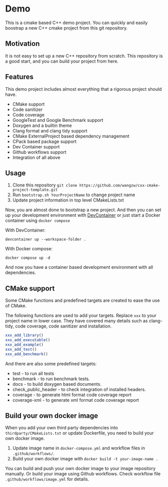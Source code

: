 # Demo

This is a cmake based C++ demo project.
You can quickly and easily boostrap a new C++ cmake project from this git repository.

## Motivation

It is not easy to set up a new C++ repository from scratch.
This repository is a good start, and you can build your project from here.

## Features

This demo project includes almost everything that a rigorous project should have.

* CMake support
* Code sanitizer
* Code coverage
* GoogleTest and Google Benchmark support
* Doxygen and a builtin theme
* Clang format and clang tidy support
* CMake ExternalProject based dependency management
* CPack based package support
* Dev Container support
* Github workflows support
* Integration of all above

## Usage

1. Clone this repository `git clone https://github.com/wangzw/cxx-cmake-project-template.git`
2. Run `bootstrap.sh YourProjectName` to change project name
3. Update project information in top level CMakeLists.txt

Now, you are almost done to bootstrap a new project.
And then you can set up your development environment with [DevContainer](https://containers.dev/)
or just start a Docker container using `docker compose`

With DevContainer:
```shell
devcontainer up --workspace-folder .
```

With Docker compose:
```shell
docker compose up -d
```

And now you have a container based development environment with all dependencies.

## CMake support

Some CMake functions and predefined targets are created to ease the use of CMake.

The following functions are used to add your targets. 
Replace `xxx` to your project name in lower case.
They have covered many details such as clang-tidy, code coverage, code sanitizer and installation.

```cmake
xxx_add_library()
xxx_add_executable()
xxx_add_example()
xxx_add_test()
xxx_add_benchmark()
```

And there are also some predefined targets:

* test - to run all tests
* benchmark - to run benchmark tests.
* docs - to build doxygen based documents.
* check_public_header - to check integration of installed headers.
* coverage - to generate html format code coverage report
* coverage-xml - to generate xml format code coverage report

## Build your own docker image

When you add your own third party dependencies into `thirdparty/CMakeLists.txt` or update Dockerfile,
you need to build your own docker image.

1. Update image name in `docker-compose.yml` and workflow files in `.github/workflows/`.
2. Build your own docker image with `docker build -t your-image-name .`

You can build and push your own docker image to your image repository manually. 
Or build your image using Github workflows.
Check workflow file `.github/workflows/image.yml` for details.
